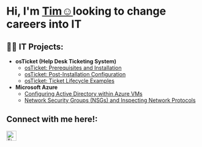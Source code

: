 
 <h1>Hi, I'm  <a href="https://www.linkedin.com/in/tim-merida-a7t8h5/">Tim☺</a>looking to change careers into IT</h1>
  

<h2>👨‍💻 IT Projects:</h2>

- <b>osTicket (Help Desk Ticketing System)</b>
  - [osTicket: Prerequisites and Installation](https://github.com/TimjMerida/osTicket-pt1-Prerequisites-and-Installation)
  - [osTicket: Post-Installation Configuration](https://github.com/TimjMerida/osTicket-pt2-Post-Installation-Configuration)
  - [osTicket: Ticket Lifecycle Examples](https://github.com/TimjMerida/osTicket-pt3-Ticket-Lifecycle-Examples)
- <b>Microsoft Azure</b>
  - [Configuring Active Directory within Azure VMs](https://github.com/TimjMerida/Configuring-Active-Directory-within-Azure-VMs)
  - [Network Security Groups (NSGs) and Inspecting Network Protocols](https://github.com/TimjMerida/Network-Security-Groups-and-Inspecting-Network-Protocols)

<h2>Connect with me here!:</h2>

[<img align="left" alt="Tim | LinkedIn" width="26px" src="https://cdn-icons-png.flaticon.com/512/174/174857.png" />][linkedin]



[linkedin]: https://www.linkedin.com/in/tim-merida-a7t8h5/
